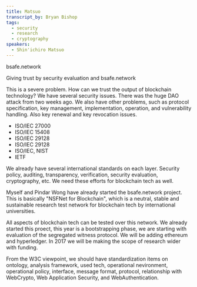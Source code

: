 ```yaml
---
title: Matsuo
transcript_by: Bryan Bishop
tags:
  - security
  - research
  - cryptography
speakers:
  - Shin'ichiro Matsuo
---
```

bsafe.network

Giving trust by security evaluation and bsafe.network

This is a severe problem. How can we trust the output of blockchain technology? We have several security issues. There was the huge DAO attack from two weeks ago. We also have other problems, such as protocol specification, key management, implementation, operation, and vulnerability handling. Also key renewal and key revocation issues.

* ISO/IEC 27000
* ISO/IEC 15408
* ISO/IEC 29128
* ISO/IEC 29128
* ISO/IEC, NIST
* IETF

We already have several international standards on each layer. Security policy, auditing, transparency, verification, security evaluation, cryptography, etc. We need these efforts for blockchain tech as well.

Myself and Pindar Wong have already started the bsafe.network project. This is basically "NSFNet for Blockchain", which is a neutral, stable and sustainable research test network for blockchain tech by international universities.

All aspects of blockchain tech can be tested over this network. We already started this proect, this year is a bootstrapping phase, we are starting with evaluation of the segregated witness protocol. We will be adding ethereum and hyperledger. In 2017 we will be making the scope of research wider with funding.

From the W3C viewpoint, we should have standardization items on ontology, analysis framework, used tech, operational nevironment, operational policy, interface, message format, protocol, relationship with WebCrypto, Web Application Security, and WebAuthentication.
